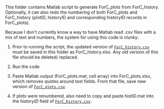 This folder contains Matlab script to generate ForC_plots from ForC_history. Optionally, it can also redo the numbering of both ForC_plots and ForC_history (plotID, historyID and corresponding historyID records in ForC_plots). 

Because I don't currently know a way to have Matlab read .csv files with a mix of text and numbers, the system for using this code is clunky:

1. Prior to running the script, the updated version of [`ForC_history.csv`](https://github.com/forc-db/ForC/blob/master/data/ForC_history.csv) must be saved in this folder as ForC_history.xlsx. Any old version of this file should be deleted/ replaced.

2. Run the code

3. Paste Matlab output (ForC_plots.mat; cell array) into ForC_plots.xlsx, which removes quotes around text fields. From that file, save new version of [`ForC_plots.csv`](https://github.com/forc-db/ForC/blob/master/data/ForC_plots.csv).

4. If plots were renumbered, also need to copy and paste histID.mat into the *historyID* field of [`ForC_history.csv`](https://github.com/forc-db/ForC/blob/master/data/ForC_history.csv).

